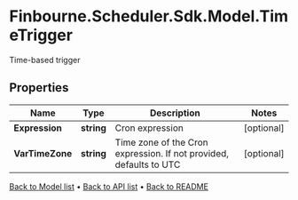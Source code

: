 # Finbourne.Scheduler.Sdk.Model.TimeTrigger
Time-based trigger

## Properties

Name | Type | Description | Notes
------------ | ------------- | ------------- | -------------
**Expression** | **string** | Cron expression | [optional] 
**VarTimeZone** | **string** | Time zone of the Cron expression. If not provided, defaults to UTC | [optional] 

[Back to Model list](../README.md#documentation-for-models) &#8226; [Back to API list](../README.md#documentation-for-api-endpoints) &#8226; [Back to README](../README.md)

